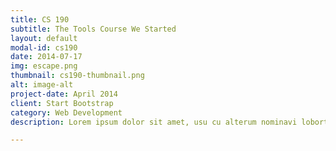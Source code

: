 ```yaml
---
title: CS 190
subtitle: The Tools Course We Started
layout: default
modal-id: cs190
date: 2014-07-17
img: escape.png
thumbnail: cs190-thumbnail.png
alt: image-alt
project-date: April 2014
client: Start Bootstrap
category: Web Development
description: Lorem ipsum dolor sit amet, usu cu alterum nominavi lobortis. At duo novum diceret. Tantas apeirian vix et, usu sanctus postulant inciderint ut, populo diceret necessitatibus in vim. Cu eum dicam feugiat noluisse.

---
```

